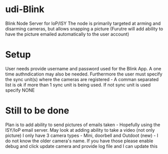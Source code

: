 # udi-Blink
Blink Node Server for IoP/ISY
The node is primarily targeted at arming and disarming cameras, but allows snapping a picture (Furutre will add ability to have the picture emailed automatically to the user account)

# Setup
User needs provide username and password used for the Blink App.  A one time authndication may also be needed.
Furthermore the user must specify the sync unit(s) where the cameras are registered - A comman separated list is ok if more than 1 sync unit is being used.  If not sync unit is used specify NONE


# Still to be done
Plan is to add ability to send pictures of emails taken - Hopefully using the ISY/IoP email server.
May look at adding ability to take a video (not only picture)
I only have 3 camera types - Mini, doorbell and Outdoot (new) - I do not know the older camera's name. If you have those please enable debug and click update camera and provide log file and I can update this 